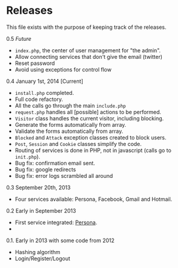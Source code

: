 Releases
========

This file exists with the purpose of keeping track of the releases.

0.5 *Future*
 - `index.php`, the center of user management for "the admin".
 - Allow connecting services that don't give the email (twitter)
 - Reset password
 - Avoid using exceptions for control flow

0.4 January 1st, 2014 [Current]
 - `install.php` completed.
 - Full code refactory.
 - All the calls go through the main `include.php`
 - `request.php` handles all [possible] actions to be performed.
 - `Visitor` class handles the current visitor, including blocking.
 - Generate the forms automatically from array.
 - Validate the forms automatically from array.
 - `Blocked` and `Attack` exception classes created to block users.
 - `Post`, `Session` and `Cookie` classes simplify the code.
 - Routing of services is done in PHP, not in javascript (calls go to `init.php`).
 - Bug fix: confirmation email sent.
 - Bug fix: google redirects
 - Bug fix: error logs scrambled all around

0.3 September 20th, 2013
 - Four services available: Persona, Facebook, Gmail and Hotmail.

0.2 Early in September 2013
 - First service integrated: [Persona](https://login.persona.org/).
 - 

0.1. Early in 2013 with some code from 2012
 - Hashing algorithm
 - Login/Register/Logout
